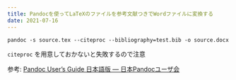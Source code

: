 ```yaml
---
title: Pandocを使ってLaTeXのファイルを参考文献つきでWordファイルに変換する
date: 2021-07-16
---
```


```
pandoc -s source.tex --citeproc --bibliography=test.bib -o source.docx
```

`citeproc` を用意しておかないと失敗するので注意

参考: [Pandoc User’s Guide 日本語版 — 日本Pandocユーザ会](https://pandoc-doc-ja.readthedocs.io/ja/latest/users-guide.html#citation-rendering)